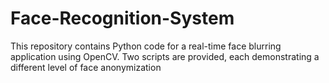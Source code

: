 # Face-Recognition-System
This repository contains Python code for a real-time face blurring application using OpenCV. Two scripts are provided, each demonstrating a different level of face anonymization
